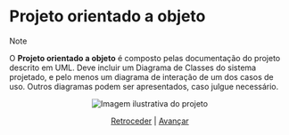 # Projeto orientado a objeto

>[!NOTE]
>O **Projeto orientado a objeto** é composto pelas documentação do projeto descrito em UML. Deve incluir um Diagrama de Classes do sistema projetado, e pelo menos um diagrama de interação de um dos casos de uso. Outros diagramas podem ser apresentados, caso julgue necessário.

<p align="center">
  <img src="https://github.com/user-attachments/assets/8a7bc58b-17b9-46c1-8072-8e51c341c166" alt="Imagem ilustrativa do projeto" />
</p>

<div align="center">

[Retroceder](analise.md) | [Avançar](implementacao.md)

</div>
